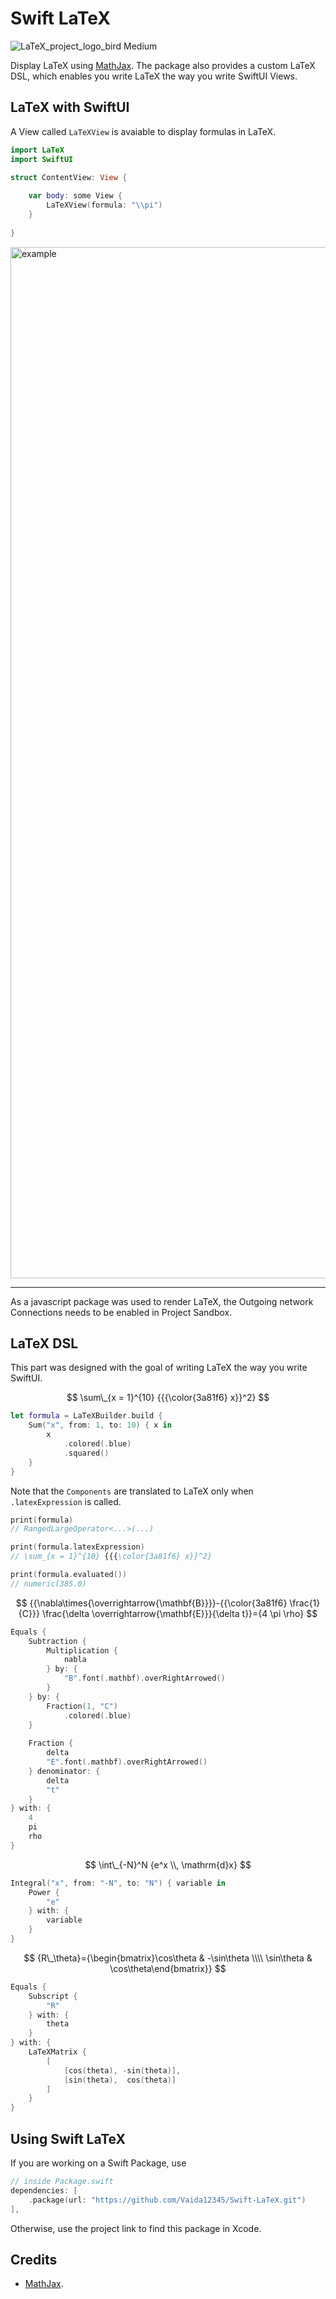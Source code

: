 # Swift LaTeX

![LaTeX_project_logo_bird Medium](https://user-images.githubusercontent.com/91354917/196522108-766c7286-d726-4bca-bbfe-b8ba64774175.png)


Display LaTeX using [MathJax](https://github.com/mathjax/MathJax). The package also provides a custom LaTeX DSL, which enables you write LaTeX the way you write SwiftUI Views.

## LaTeX with SwiftUI

A View called `LaTeXView` is avaiable to display formulas in LaTeX. 

```swift
import LaTeX
import SwiftUI

struct ContentView: View {
    
    var body: some View {
        LaTeXView(formula: "\\pi")
    }
    
}
```

<img width="1650" alt="example" src="https://user-images.githubusercontent.com/91354917/197332864-ce12da02-75a9-4d6d-855b-f419a8fc621e.png">

---
As a javascript package was used to render LaTeX, the Outgoing network Connections needs to be enabled in Project Sandbox.

## LaTeX DSL

This part was designed with the goal of writing LaTeX the way you write SwiftUI.

$$ \sum\_{x = 1}^{10} {{{\color{3a81f6} x}}^2} $$

```swift
let formula = LaTeXBuilder.build {
    Sum("x", from: 1, to: 10) { x in
        x
            .colored(.blue)
            .squared()
    }
}
```


Note that the `Components` are translated to LaTeX only when `.latexExpression` is called.
```swift
print(formula)
// RangedLargeOperator<...>(...)

print(formula.latexExpression)
// \sum_{x = 1}^{10} {{{\color{3a81f6} x}}^2}

print(formula.evaluated())
// numeric(385.0)
```


$$ {{\nabla\times{\overrightarrow{\mathbf{B}}}}-{{\color{3a81f6} \frac{1}{C}}} \frac{\delta \overrightarrow{\mathbf{E}}}{\delta t}}={4 \pi \rho} $$

```swift
Equals {
    Subtraction {
        Multiplication {
            nabla
        } by: {
            "B".font(.mathbf).overRightArrowed()
        }
    } by: {
        Fraction(1, "C")
            .colored(.blue)
    }
    
    Fraction {
        delta
        "E".font(.mathbf).overRightArrowed()
    } denominator: {
        delta
        "t"
    }
} with: {
    4
    pi
    rho
}
```


$$ \int\_{-N}^N {e^x \\, \mathrm{d}x} $$

```swift
Integral("x", from: "-N", to: "N") { variable in
    Power {
        "e"
    } with: {
        variable
    }
}
```


$$ {R\_\theta}={\begin{bmatrix}\cos\theta & -\sin\theta \\\\ \sin\theta & \cos\theta\end{bmatrix}} $$

```swift
Equals {
    Subscript {
        "R"
    } with: {
        theta
    }
} with: {
    LaTeXMatrix {
        [
            [cos(theta), -sin(theta)],
            [sin(theta),  cos(theta)]
        ]
    }
}
```


## Using Swift LaTeX

If you are working on a Swift Package, use
```swift
// inside Package.swift
dependencies: [
    .package(url: "https://github.com/Vaida12345/Swift-LaTeX.git")
],
```
Otherwise, use the project link to find this package in Xcode.


## Credits
- [MathJax](https://github.com/mathjax/MathJax).
